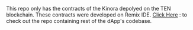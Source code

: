 This repo only has the contracts of the Kinora depolyed on the TEN blockchain. These contracts were developed on Remix IDE.
[Click Here](www.github.com/yug49/Kinora) : to check out the repo containing rest of the dApp's codebase. 
